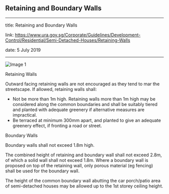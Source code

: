 ## Retaining and Boundary Walls
---
title: Retaining and Boundary Walls

link: https://www.ura.gov.sg/Corporate/Guidelines/Development-Control/Residential/Semi-Detached-Houses/Retaining-Walls

date: 5 July 2019

---


![Image 1](https://www.ura.gov.sg/-/media/Corporate/Guidelines/Development-control/Flats-Condominiums/F14_Retaining_Wall_1m.jpg?h=100%2525&w=100%2525)



Retaining Walls

Outward facing retaining walls are not encouraged as they tend to mar the streetscape. If allowed, retaining walls shall:

-   Not be more than 1m high. Retaining walls more than 1m high may be considered along the common boundaries and shall be suitably tiered and planted with adequate greenery if alternative measures are impractical.
-   Be terraced at minimum 300mm apart, and planted to give an adequate greenery effect, if fronting a road or street.

Boundary Walls

Boundary walls shall not exceed 1.8m high.

The combined height of retaining and boundary wall shall not exceed 2.8m, of which a solid wall shall not exceed 1.8m. Where a boundary wall is proposed on top of the retaining wall, only porous material (eg fencing) shall be used for the boundary wall.

The height of the common boundary wall abutting the car porch/patio area of semi-detached houses may be allowed up to the 1st storey ceiling height.



